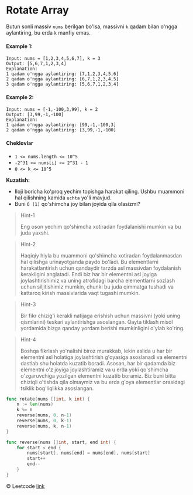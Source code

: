 # Rotate Array

Butun sonli massiv `nums` berilgan bo'lsa, massivni `k` qadam bilan o'ngga aylantiring, bu erda `k` manfiy emas.

#### Example 1:
```
Input: nums = [1,2,3,4,5,6,7], k = 3
Output: [5,6,7,1,2,3,4]
Explanation:
1 qadam o'ngga aylantiring: [7,1,2,3,4,5,6]
2 qadam o'ngga aylantiring: [6,7,1,2,3,4,5]
3 qadam o'ngga aylantiring: [5,6,7,1,2,3,4]
```

#### Example 2:
```
Input: nums = [-1,-100,3,99], k = 2
Output: [3,99,-1,-100]
Explanation: 
1 qadam o'ngga aylantiring: [99,-1,-100,3]
2 qadam o'ngga aylantiring: [3,99,-1,-100]
```

#### Cheklovlar

* `1 <= nums.length <= 10^5`
* `-2^31 <= nums[i] <= 2^31 - 1`
* `0 <= k <= 10^5`

**Kuzatish:**
* Iloji boricha ko'proq yechim topishga harakat qiling. Ushbu muammoni hal qilishning kamida `uchta` yo'li mavjud.
* Buni `O (1)` qo'shimcha joy bilan joyida qila olasizmi?

> Hint-1
>
> Eng oson yechim qo'shimcha xotiradan foydalanishi mumkin va bu juda yaxshi.

> Hint-2
>
> Haqiqiy hiyla bu muammoni qo'shimcha xotiradan foydalanmasdan hal qilishga urinayotganda paydo bo'ladi. Bu elementlarni harakatlantirish uchun qandaydir tarzda asl massivdan foydalanish kerakligini anglatadi. Endi biz har bir elementni asl joyiga joylashtirishimiz va uning atrofidagi barcha elementlarni sozlash uchun siljitishimiz mumkin, chunki bu juda qimmatga tushadi va kattaroq kirish massivlarida vaqt tugashi mumkin.

> Hint-3
>
> Bir fikr chizig'i kerakli natijaga erishish uchun massivni (yoki uning qismlarini) teskari aylantirishga asoslangan. Qayta tiklash misol yordamida bizga qanday yordam berishi mumkinligini o'ylab ko'ring.

> Hint-4
>
> Boshqa fikrlash yo'nalishi biroz murakkab, lekin aslida u har bir elementni asl holatiga joylashtirish g'oyasiga asoslanadi va elementni dastlab shu holatda kuzatib boradi. Asosan, har bir qadamda biz elementni o'z joyiga joylashtiramiz va u erda yoki qo'shimcha o'zgaruvchiga yozilgan elementni kuzatib boramiz. Biz buni bitta chiziqli o'tishda qila olmaymiz va bu erda g'oya elementlar orasidagi tsiklik bog'liqlikka asoslangan.

```go
func rotate(nums []int, k int) {
	n := len(nums)
	k %= n
	reverse(nums, 0, n-1)
	reverse(nums, 0, k-1)
	reverse(nums, k, n-1)
}

func reverse(nums []int, start, end int) {
	for start < end {
		nums[start], nums[end] = nums[end], nums[start]
		start++
		end--
	}
}
```
© Leetcode [link](https://leetcode.com/explore/learn/card/array-and-string/204/conclusion/1182/)